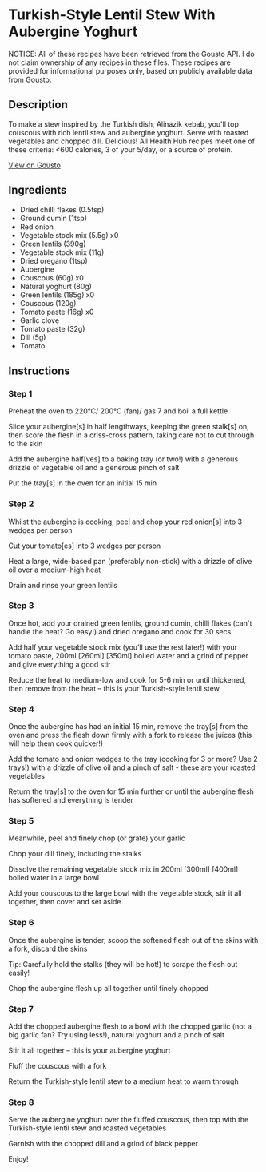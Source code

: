 # Turkish-Style Lentil Stew With Aubergine Yoghurt 

NOTICE: All of these recipes have been retrieved from the Gousto API. I do not claim ownership of any recipes in these files. These recipes are provided for informational purposes only, based on publicly available data from Gousto.

## Description

To make a stew inspired by the Turkish dish, Alinazik kebab, you'll top couscous with rich lentil stew and aubergine yoghurt. Serve with roasted vegetables and chopped dill. Delicious! All Health Hub recipes meet one of these criteria: <600 calories, 3 of your 5/day, or a source of protein.

[View on Gousto](https://www.gousto.co.uk/recipes/cookbook/turkish-style-lentil-stew-with-aubergine-yoghurt)

## Ingredients

- Dried chilli flakes (0.5tsp)
- Ground cumin (1tsp)
- Red onion
- Vegetable stock mix (5.5g) x0
- Green lentils (390g)
- Vegetable stock mix (11g)
- Dried oregano (1tsp)
- Aubergine
- Couscous (60g) x0
- Natural yoghurt (80g)
- Green lentils (185g) x0
- Couscous (120g)
- Tomato paste (16g) x0
- Garlic clove
- Tomato paste (32g)
- Dill (5g)
- Tomato

## Instructions


### Step 1

Preheat the oven to 220°C/ 200°C (fan)/ gas 7 and boil a full kettle

Slice your aubergine[s] in half lengthways, keeping the green stalk[s] on, then score the flesh in a criss-cross pattern, taking care not to cut through to the skin

Add the aubergine half[ves] to a baking tray (or two!) with a generous drizzle of vegetable oil and a generous pinch of salt

Put the tray[s] in the oven for an initial 15 min


### Step 2

Whilst the aubergine is cooking, peel and chop your red onion[s]<span class="text-danger"> </span>into 3 wedges per person

Cut your tomato[es] into 3 wedges per person

Heat a large, wide-based pan (preferably non-stick) with a drizzle of olive oil over a medium-high heat

Drain and rinse your green lentils


### Step 3

Once hot, add your drained green lentils, ground cumin, chilli flakes (can't handle the heat? Go easy!) and dried oregano and cook for 30 secs

Add half your vegetable stock mix (you’ll use the rest later!) with your tomato paste, 200ml <span class="text-purple">[260ml]</span> <span class="text-danger">[350ml]</span> boiled water and a grind of pepper and give everything a good stir

Reduce the heat to medium-low and cook for 5-6 min or until thickened, then remove from the heat – this is your Turkish-style lentil stew


### Step 4

Once the aubergine has had an initial 15 min, remove the tray[s] from the oven and press the flesh down firmly with a fork to release the juices (this will help them cook quicker!)

Add the tomato and onion wedges to the tray (cooking for 3 or more? Use 2 trays!) with a drizzle of olive oil and a pinch of salt -  these are your roasted vegetables

Return the tray[s] to the oven for 15 min further or until the aubergine flesh has softened and everything is tender


### Step 5

Meanwhile, peel and finely chop (or grate) your garlic

Chop your dill finely, including the stalks

Dissolve the remaining vegetable stock mix in 200ml <span class="text-purple">[300ml]</span> <span class="text-danger">[400ml] </span>boiled water in a large bowl

Add your couscous to the large bowl with the vegetable stock, stir it all together, then cover and set aside


### Step 6

Once the aubergine is tender, scoop the softened flesh out of the skins with a fork, discard the skins

Tip: Carefully hold the stalks (they will be hot!) to scrape the flesh out easily!

Chop the aubergine flesh up all together until finely chopped


### Step 7

Add the chopped aubergine flesh to a bowl with the chopped garlic (not a big garlic fan? Try using less!), natural yoghurt and a pinch of salt

Stir it all together – this is your aubergine yoghurt

Fluff the couscous with a fork

Return the Turkish-style lentil stew to a medium heat to warm through

### Step 8

Serve the aubergine yoghurt over the fluffed couscous, then top with the Turkish-style lentil stew and roasted vegetables

Garnish with the chopped dill and a grind of black pepper

Enjoy!

